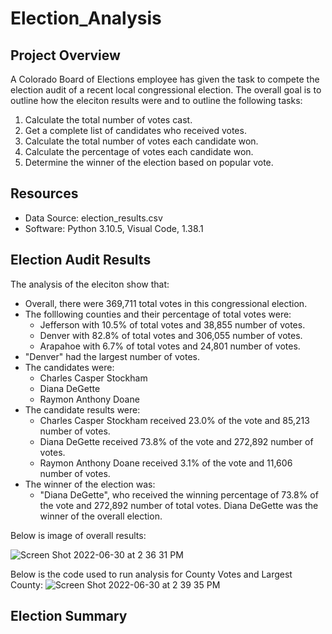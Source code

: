 # Election_Analysis

## Project Overview
A Colorado Board of Elections employee has given the task to compete the election audit of a recent local congressional election. The overall goal is to outline how the eleciton results were and to outline the following tasks:

1. Calculate the total number of votes cast.
2. Get a complete list of candidates who received votes.
3. Calculate the total number of votes each candidate won.
4. Calculate the percentage of votes each candidate won.
5. Determine the winner of the election based on popular vote.

## Resources
- Data Source: election_results.csv
- Software: Python 3.10.5, Visual Code, 1.38.1

## Election Audit Results
The analysis of the eleciton show that:
- Overall, there were 369,711 total votes in this congressional election.
- The folllowing counties and their percentage of total votes were:
  - Jefferson with 10.5% of total votes and 38,855 number of votes.
  - Denver with 82.8% of total votes and 306,055 number of votes.
  - Arapahoe with 6.7% of total votes and 24,801 number of votes.
- "Denver" had the largest number of votes.
- The candidates were:
  - Charles  Casper Stockham
  - Diana DeGette
  - Raymon Anthony Doane
- The candidate results were:
  - Charles Casper Stockham received 23.0% of the vote and 85,213 number of votes.
  - Diana DeGette received 73.8% of the vote and 272,892 number of votes.
  - Raymon Anthony Doane received 3.1% of the vote and 11,606 number of votes.
- The winner of the election was:
  - "Diana DeGette", who received the winning percentage of 73.8% of the vote and 272,892 number of total votes. Diana DeGette was the winner of the overall election.

Below is image of overall results:

![Screen Shot 2022-06-30 at 2 36 31 PM](https://user-images.githubusercontent.com/106715923/176753076-b8aa1d8a-dbbf-45c5-9e8c-533b98b2246d.png)


Below is the code used to run analysis for County Votes and Largest County:
![Screen Shot 2022-06-30 at 2 39 35 PM](https://user-images.githubusercontent.com/106715923/176753497-cbb3abe4-c5c6-4fbb-ad75-f056f0a9d86c.png)



## Election Summary





